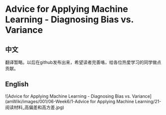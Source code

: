 # Advice for Applying Machine Learning - Diagnosing Bias vs. Variance
## 中文
翻译暂略。以后在github发布出来，希望读者完善咯，给各位热爱学习的同学做点贡献。
## English
![Advice for Applying Machine Learning - Diagnosing Bias vs. Variance](amWiki/images/001/06-Week6/1-Advice for Applying Machine Learning/21-阅读材料_高偏差和高方差.jpg)
